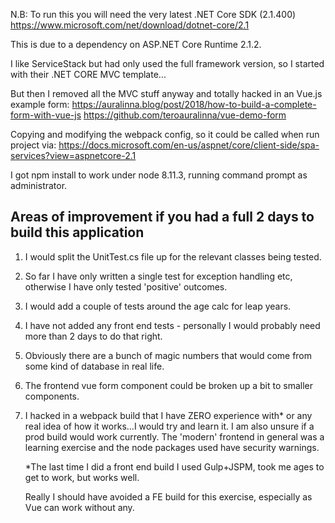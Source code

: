 N.B: To run this you will need the very latest .NET Core SDK (2.1.400)
https://www.microsoft.com/net/download/dotnet-core/2.1

This is due to a dependency on ASP.NET Core Runtime 2.1.2.

I like ServiceStack but had only used the full framework version, so I started with their .NET CORE MVC template...

But then I removed all the MVC stuff anyway and totally hacked in an Vue.js example form:
https://auralinna.blog/post/2018/how-to-build-a-complete-form-with-vue-js
https://github.com/teroauralinna/vue-demo-form

Copying and modifying the webpack config, so it could be called when run project via: 
https://docs.microsoft.com/en-us/aspnet/core/client-side/spa-services?view=aspnetcore-2.1

I got npm install to work under node 8.11.3, running command prompt as administrator.

## Areas of improvement if you had a full 2 days to build this application

1. I would split the UnitTest.cs file up for the relevant classes being tested.
2. So far I have only written a single test for exception handling etc, otherwise I have only tested 'positive' outcomes.
3. I would add a couple of tests around the age calc for leap years.
4. I have not added any front end tests - personally I would probably need more than 2 days to do that right.

5. Obviously there are a bunch of magic numbers that would come from some kind of database in real life.
6. The frontend vue form component could be broken up a bit to smaller components.
7. I hacked in a webpack build that I have ZERO experience with* or any real idea of how it works...I would try and learn it. 
   I am also unsure if a prod build would work currently. The 'modern' frontend in general was a learning exercise and the node packages used have security warnings.
   
   *The last time I did a front end build I used Gulp+JSPM, took me ages to get to work, but works well.
   
   Really I should have avoided a FE build for this exercise, especially as Vue can work without any.